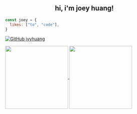<h2 align='center'> hi, i'm joey huang! </h2>

```javascript
const joey = {
  likes: ["to", "code"],
}
```
[![GitHub jyyhuang](https://img.shields.io/github/followers/jyyhuang?label=follow&style=social)](https://github.com/jyyhuang)

<a href="https://github.com/anuraghazra/github-readme-stats">
  <img height=200 align="center" src="https://github-readme-stats.vercel.app/api?username=jyyhuang&theme=dark&show_icons=true" />
</a>
<a href="https://github.com/anuraghazra/convoychat">
  <img height=200 align="center" src="https://github-readme-stats.vercel.app/api/top-langs?username=jyyhuang&layout=compact&langs_count=8&card_width=320&theme=dark" />
</a>

